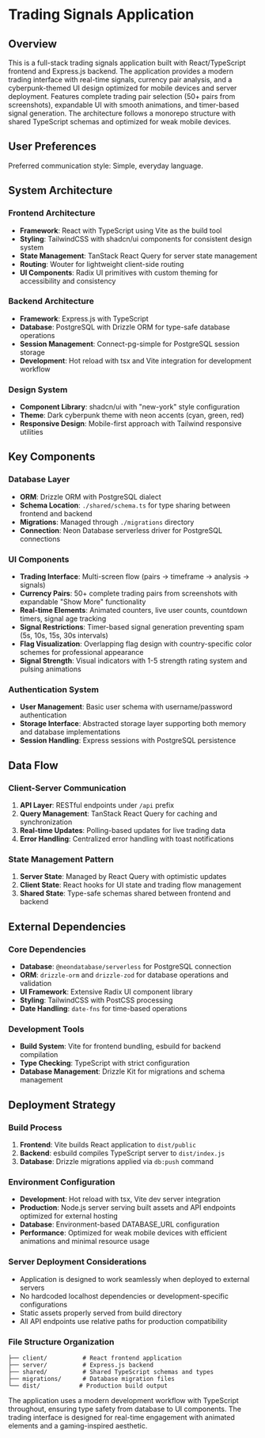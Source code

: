# Trading Signals Application

## Overview

This is a full-stack trading signals application built with React/TypeScript frontend and Express.js backend. The application provides a modern trading interface with real-time signals, currency pair analysis, and a cyberpunk-themed UI design optimized for mobile devices and server deployment. Features complete trading pair selection (50+ pairs from screenshots), expandable UI with smooth animations, and timer-based signal generation. The architecture follows a monorepo structure with shared TypeScript schemas and optimized for weak mobile devices.

## User Preferences

Preferred communication style: Simple, everyday language.

## System Architecture

### Frontend Architecture
- **Framework**: React with TypeScript using Vite as the build tool
- **Styling**: TailwindCSS with shadcn/ui components for consistent design system
- **State Management**: TanStack React Query for server state management
- **Routing**: Wouter for lightweight client-side routing
- **UI Components**: Radix UI primitives with custom theming for accessibility and consistency

### Backend Architecture
- **Framework**: Express.js with TypeScript
- **Database**: PostgreSQL with Drizzle ORM for type-safe database operations
- **Session Management**: Connect-pg-simple for PostgreSQL session storage
- **Development**: Hot reload with tsx and Vite integration for development workflow

### Design System
- **Component Library**: shadcn/ui with "new-york" style configuration
- **Theme**: Dark cyberpunk theme with neon accents (cyan, green, red)
- **Responsive Design**: Mobile-first approach with Tailwind responsive utilities

## Key Components

### Database Layer
- **ORM**: Drizzle ORM with PostgreSQL dialect
- **Schema Location**: `./shared/schema.ts` for type sharing between frontend and backend
- **Migrations**: Managed through `./migrations` directory
- **Connection**: Neon Database serverless driver for PostgreSQL connections

### UI Components
- **Trading Interface**: Multi-screen flow (pairs → timeframe → analysis → signals)
- **Currency Pairs**: 50+ complete trading pairs from screenshots with expandable "Show More" functionality
- **Real-time Elements**: Animated counters, live user counts, countdown timers, signal age tracking
- **Signal Restrictions**: Timer-based signal generation preventing spam (5s, 10s, 15s, 30s intervals)
- **Flag Visualization**: Overlapping flag design with country-specific color schemes for professional appearance
- **Signal Strength**: Visual indicators with 1-5 strength rating system and pulsing animations

### Authentication System
- **User Management**: Basic user schema with username/password authentication
- **Storage Interface**: Abstracted storage layer supporting both memory and database implementations
- **Session Handling**: Express sessions with PostgreSQL persistence

## Data Flow

### Client-Server Communication
1. **API Layer**: RESTful endpoints under `/api` prefix
2. **Query Management**: TanStack React Query for caching and synchronization
3. **Real-time Updates**: Polling-based updates for live trading data
4. **Error Handling**: Centralized error handling with toast notifications

### State Management Pattern
1. **Server State**: Managed by React Query with optimistic updates
2. **Client State**: React hooks for UI state and trading flow management
3. **Shared State**: Type-safe schemas shared between frontend and backend

## External Dependencies

### Core Dependencies
- **Database**: `@neondatabase/serverless` for PostgreSQL connection
- **ORM**: `drizzle-orm` and `drizzle-zod` for database operations and validation
- **UI Framework**: Extensive Radix UI component library
- **Styling**: TailwindCSS with PostCSS processing
- **Date Handling**: `date-fns` for time-based operations

### Development Tools
- **Build System**: Vite for frontend bundling, esbuild for backend compilation
- **Type Checking**: TypeScript with strict configuration
- **Database Management**: Drizzle Kit for migrations and schema management

## Deployment Strategy

### Build Process
1. **Frontend**: Vite builds React application to `dist/public`
2. **Backend**: esbuild compiles TypeScript server to `dist/index.js`
3. **Database**: Drizzle migrations applied via `db:push` command

### Environment Configuration
- **Development**: Hot reload with tsx, Vite dev server integration
- **Production**: Node.js server serving built assets and API endpoints optimized for external hosting
- **Database**: Environment-based DATABASE_URL configuration
- **Performance**: Optimized for weak mobile devices with efficient animations and minimal resource usage

### Server Deployment Considerations
- Application is designed to work seamlessly when deployed to external servers
- No hardcoded localhost dependencies or development-specific configurations
- Static assets properly served from build directory
- All API endpoints use relative paths for production compatibility

### File Structure Organization
```
├── client/          # React frontend application
├── server/          # Express.js backend
├── shared/          # Shared TypeScript schemas and types
├── migrations/      # Database migration files
└── dist/           # Production build output
```

The application uses a modern development workflow with TypeScript throughout, ensuring type safety from database to UI components. The trading interface is designed for real-time engagement with animated elements and a gaming-inspired aesthetic.